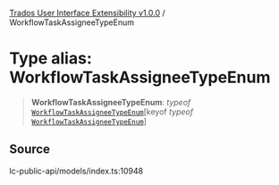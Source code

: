 [Trados User Interface Extensibility v1.0.0](../wiki/globals) / WorkflowTaskAssigneeTypeEnum

# Type alias: WorkflowTaskAssigneeTypeEnum

> **WorkflowTaskAssigneeTypeEnum**: *typeof* [`WorkflowTaskAssigneeTypeEnum`](../wiki/Variable.WorkflowTaskAssigneeTypeEnum)\[keyof *typeof* [`WorkflowTaskAssigneeTypeEnum`](../wiki/Variable.WorkflowTaskAssigneeTypeEnum)\]

## Source

lc-public-api/models/index.ts:10948
